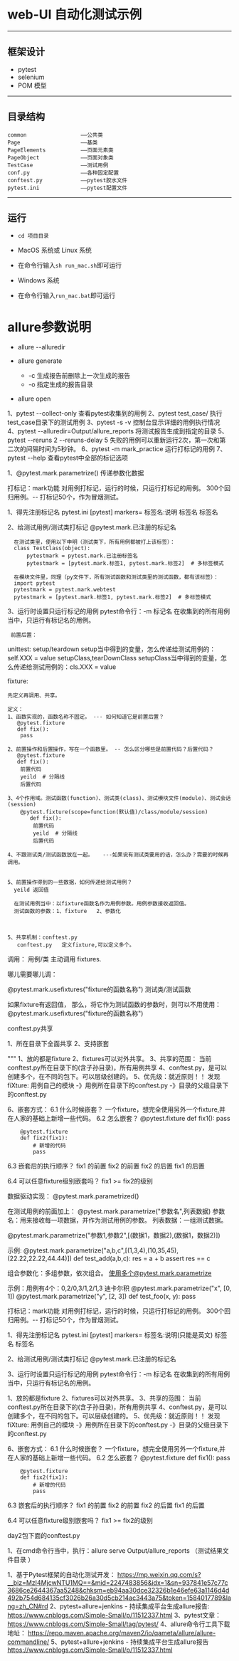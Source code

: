 # web-UI 自动化测试示例

---

## 框架设计

- pytest
- selenium
- POM 模型

---

## 目录结构

    common                 ——公共类
    Page                   ——基类
    PageElements           ——页面元素类
    PageObject             ——页面对象类
    TestCase               ——测试用例
    conf.py                ——各种固定配置
    conftest.py            ——pytest胶水文件
    pytest.ini             ——pytest配置文件

---

## 运行

- `cd 项目目录`

* MacOS 系统或 Linux 系统

- 在命令行输入`sh run_mac.sh`即可运行

* Windows 系统

- 在命令行输入`run_mac.bat`即可运行


# allure参数说明


- allure --alluredir

- allure generate
    - -c 生成报告前删除上一次生成的报告
    - -o 指定生成的报告目录
- allure open

1、pytest --collect-only    查看pytest收集到的用例
2、pytest test_case/        执行test_case目录下的测试用例
3、pytest -s -v             控制台显示详细的用例执行情况
4、pytest --alluredir=Output/allure_reports   将测试报告生成到指定的目录
5、pytest --reruns 2 --reruns-delay 5         失败的用例可以重新运行2次，第一次和第二次的间隔时间为5秒钟。
6、pytest -m mark_practice   运行打标记的用例
7、pytest --help   查看pytest中全部的标记选项

1、@pytest.mark.parametrize()   传递参数化数据

打标记：mark功能
   对用例打标记，运行的时候，只运行打标记的用例。
   300个回归用例。-- 打标记50个，作为冒烟测试。

   1、得先注册标记名
      pytest.ini
      [pytest]
      markers=
         标签名:说明
         标签名
         标签名

   2、给测试用例/测试类打标记
      @pytest.mark.已注册的标记名

      在测试类里，使用以下申明（测试类下，所有用例都被打上该标签）：
      class TestClass(object):
          pytestmark = pytest.mark.已注册标签名
          pytestmark = [pytest.mark.标签1, pytest.mark.标签2]  # 多标签模式

      在模块文件里，同理（py文件下，所有测试函数和测试类里的测试函数，都有该标签）：
      import pytest
      pytestmark = pytest.mark.webtest
      pytestmark = [pytest.mark.标签1, pytest.mark.标签2]  # 多标签模式

   3、运行时设置只运行标记的用例
      pytest命令行：-m 标记名
      在收集到的所有用例当中，只运行有标记名的用例。
	  
	 前置后置：
   unittest:
          setup/teardown
          setup当中得到的变量，怎么传递给测试用例的：self.XXX = value
          setupClass,tearDownClass
          setupClass当中得到的变量，怎么传递给测试用例的：cls.XXX = value

fixture:

    先定义再调用、共享。

    定义：
    1、函数实现的，函数名称不固定。 --- 如何知道它是前置后置？
       @pytest.fixture
       def fix():
        pass

    2、前置操作和后置操作，写在一个函数里。 -- 怎么区分哪些是前置代码？后置代码？
       @pytest.fixture
       def fix():
        前置代码
        yeild  # 分隔线
        后置代码

    3、4个作用域。测试函数(function)、测试类(class)、测试模块文件(module)、测试会话(session)
        @pytest.fixture(scope=function(默认值)/class/module/session)
           def fix():
            前置代码
            yeild  # 分隔线
            后置代码

    4、不跟测试类/测试函数放在一起。   ---如果说有测试类要用的话，怎么办？需要的时候再调用。


    5、前置操作得到的一些数据，如何传递给测试用例？
      yeild 返回值

      在测试用例当中：以fixture函数名作为用例参数。用例参数接收返回值。
      测试函数的参数：1、fixture   2、参数化



    5、共享机制：conftest.py
       conftest.py   定义fixture,可以定义多个。



调用：
  用例/类 主动调用 fixtures.

  哪儿需要哪儿调：

  @pytest.mark.usefixtures("fixture的函数名称")
  测试类/测试函数

  如果fixture有返回值，
  那么，将它作为测试函数的参数时，则可以不用使用： @pytest.mark.usefixtures("fixture的函数名称")




conftest.py共享

1、所在目录下全面共享
2、支持嵌套

"""
1、放的都是fixture
2、fixtures可以对外共享。
3、共享的范围：
   当前conftest.py所在目录下的(含子孙目录)，所有用例共享
4、conftest.py，是可以创建多个，在不同的包下。可以层级创建的。
5、优先级：就近原则！！
    发现fiXture: 用例自己的模块 -》用例所在目录下的conftest.py -》目录的父级目录下的conftest.py

6、嵌套方式：
   6.1 什么时候嵌套？  一个fixture，想完全使用另外一个fixture,并在人家的基础上新增一些代码。
   6.2 怎么嵌套？
       @pytest.fixture
        def fix1():
            pass

        @pytest.fixture
        def fix2(fix1):
            # 新增的代码
            pass
   6.3 嵌套后的执行顺序？
       fix1 的前置
       fix2 的前置
       fix2 的后置
       fix1 的后置

   6.4 可以任意fixture级别嵌套吗？
       fix1 >= fix2的级别


数据驱动实现：
@pytest.mark.parametrized()

在测试用例的前面加上：
@pytest.mark.parametrize("参数名",列表数据)
参数名：用来接收每一项数据，并作为测试用例的参数。
列表数据：一组测试数据。

@pytest.mark.parametrize("参数1,参数2",[(数据1，数据2),(数据1，数据2)])

示例:
   @pytest.mark.parametrize("a,b,c",[(1,3,4),(10,35,45),(22.22,22.22,44.44)])
   def test_add(a,b,c):
        res = a + b
        assert res == c


组合参数化：多组参数，依次组合。
使用多个@pytest.mark.parametrize

示例：用例有4个：0,2/0,3/1,2/1,3  迪卡尔积
@pytest.mark.parametrize("x", [0, 1])
@pytest.mark.parametrize("y", [2, 3])
def test_foo(x, y):
    pass







打标记：mark功能
   对用例打标记，运行的时候，只运行打标记的用例。
   300个回归用例。-- 打标记50个，作为冒烟测试。

   1、得先注册标记名
      pytest.ini
      [pytest]
      markers=
         标签名:说明(只能是英文)
         标签名
         标签名

   2、给测试用例/测试类打标记
      @pytest.mark.已注册的标记名

   3、运行时设置只运行标记的用例
      pytest命令行：-m 标记名
      在收集到的所有用例当中，只运行有标记名的用例。

1、放的都是fixture
2、fixtures可以对外共享。
3、共享的范围：
   当前conftest.py所在目录下的(含子孙目录)，所有用例共享
4、conftest.py，是可以创建多个，在不同的包下。可以层级创建的。
5、优先级：就近原则！！
    发现fiXture: 用例自己的模块 -》用例所在目录下的conftest.py -》目录的父级目录下的conftest.py

6、嵌套方式：
   6.1 什么时候嵌套？  一个fixture，想完全使用另外一个fixture,并在人家的基础上新增一些代码。
   6.2 怎么嵌套？
       @pytest.fixture
        def fix1():
            pass

        @pytest.fixture
        def fix2(fix1):
            # 新增的代码
            pass
   6.3 嵌套后的执行顺序？
       fix1 的前置
       fix2 的前置
       fix2 的后置
       fix1 的后置

   6.4 可以任意fixture级别嵌套吗？
       fix1 >= fix2的级别


day2包下面的conftest.py
	  
1、在cmd命令行当中，执行：allure serve Output/allure_reports （测试结果文件目录 ）
	  

1、基于Pytest框架的自动化测试开发：
   https://mp.weixin.qq.com/s?__biz=MzI4MjcwNTU1MQ==&mid=2247483856&idx=1&sn=937841e57c77c3686ce2644367aa5248&chksm=eb94aa30dce32326b1e46efe63a1146d4d492b754d684135cf3026b26a30d5cb214ac3443a75&token=1584017789&lang=zh_CN#rd
2、pytest+allure+jenkins - 持续集成平台生成allure报告:
   https://www.cnblogs.com/Simple-Small/p/11512337.html
3、pytest文章：
   https://www.cnblogs.com/Simple-Small/tag/pytest/
4、allure命令行工具下载地址：
   https://repo.maven.apache.org/maven2/io/qameta/allure/allure-commandline/
5、pytest+allure+jenkins - 持续集成平台生成allure报告
   https://www.cnblogs.com/Simple-Small/p/11512337.html
   
 